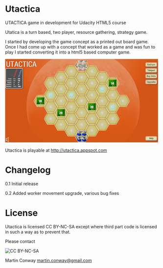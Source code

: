 Utactica
========

UTACTICA game in development for Udacity HTML5 course

Utatica is a turn based, two player, resource gathering, strategy game.

I started by developing the game concept as a printed out board game. Once I had come up with a concept that worked as a game and was fun to play I started converting it into a html5 based computer game.

![screenshot](https://github.com/martyman-au/utactica/raw/master/img/Utactica-screenshot.jpg)

Utactica is playable at http://utactica.appspot.com

Changelog
=========

0.1 Initial release

0.2 Added worker movement upgrade, various bug fixes

License
=======

Utactica is licensed CC BY-NC-SA except where third part code is licensed in such a way as to prevent that.

Please contact 

![CC BY-NC-SA](http://i.creativecommons.org/l/by-nc-sa/3.0/80x15.png)

Martin Conway martin.conway@gmail.com
